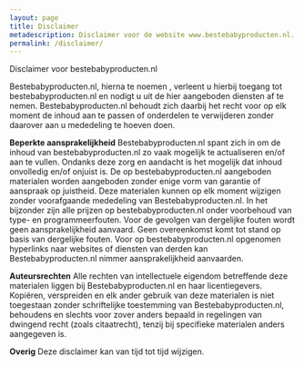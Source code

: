 ```yaml
---
layout: page
title: Disclaimer
metadescription: Disclaimer voor de website www.bestebabyproducten.nl. Bestebabyproducten.nl verleent u hierbij toegang tot http://www.bestebabyproducten.nl en publiceert hier informatie, teksten, afbeeldingen en andere materialen. Bestebabyproducten.nl behoudt zich het recht om op elk moment de inhoud aan te passen of onderdelen compleet te verwijderen zonder daarover aan u mededeling te hoeven doen.
permalink: /disclaimer/
---
```


Disclaimer voor bestebabyproducten.nl

Bestebabyproducten.nl, hierna te noemen , verleent u hierbij toegang tot bestebabyproducten.nl en nodigt u uit de hier aangeboden diensten af te nemen.
Bestebabyproducten.nl behoudt zich daarbij het recht voor op elk moment de inhoud aan te passen of onderdelen te verwijderen zonder daarover aan u mededeling te hoeven doen.

**Beperkte aansprakelijkheid**
Bestebabyproducten.nl spant zich in om de inhoud van bestebabyproducten.nl zo vaak mogelijk te actualiseren en/of aan te vullen. Ondanks deze zorg en aandacht is het mogelijk dat inhoud onvolledig en/of onjuist is. 
De op bestebabyproducten.nl aangeboden materialen worden aangeboden zonder enige vorm van garantie of aanspraak op juistheid. Deze materialen kunnen op elk moment wijzigen zonder voorafgaande mededeling van Bestebabyproducten.nl.
In het bijzonder zijn alle prijzen op bestebabyproducten.nl onder voorbehoud van type- en programmeerfouten. Voor de gevolgen van dergelijke fouten wordt geen aansprakelijkheid aanvaard. Geen overeenkomst komt tot stand op basis van dergelijke fouten.
Voor op bestebabyproducten.nl opgenomen hyperlinks naar websites of diensten van derden kan Bestebabyproducten.nl nimmer aansprakelijkheid aanvaarden.

**Auteursrechten**
Alle rechten van intellectuele eigendom betreffende deze materialen liggen bij Bestebabyproducten.nl en haar licentiegevers.
Kopiëren, verspreiden en elk ander gebruik van deze materialen is niet toegestaan zonder schriftelijke toestemming van Bestebabyproducten.nl, behoudens en slechts voor zover anders bepaald in regelingen van dwingend recht (zoals citaatrecht), tenzij bij specifieke materialen anders aangegeven is. 

**Overig**
Deze disclaimer kan van tijd tot tijd wijzigen. 
